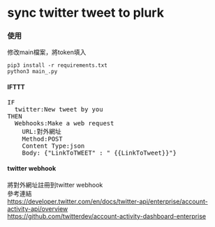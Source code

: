 # sync twitter tweet to plurk

### 使用  

修改main檔案，將token填入
```
pip3 install -r requirements.txt  
python3 main_.py  
```

#### IFTTT  
<pre>
IF
  twitter:New tweet by you
THEN
  Webhooks:Make a web request
    URL:對外網址
    Method:POST
    Content Type:json
    Body: {"LinkToTWEET" : " {{LinkToTweet}}"}
</pre>    
    
#### twitter webhook
將對外網址註冊到twitter webhook  
參考連結  
https://developer.twitter.com/en/docs/twitter-api/enterprise/account-activity-api/overview  
https://github.com/twitterdev/account-activity-dashboard-enterprise
